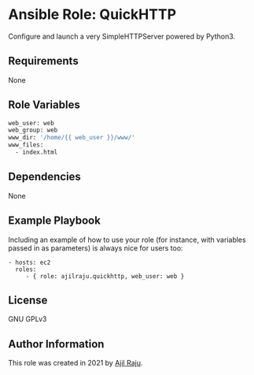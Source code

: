 Ansible Role: QuickHTTP
=========

Configure and launch a very SimpleHTTPServer powered by Python3.

Requirements
------------

None

Role Variables
--------------

```bash
web_user: web
web_group: web
www_dir: '/home/{{ web_user }}/www/'
www_files:
  - index.html
```

Dependencies
------------

None

Example Playbook
----------------

Including an example of how to use your role (for instance, with variables passed in as parameters) is always nice for users too:

    - hosts: ec2
      roles:
         - { role: ajilraju.quickhttp, web_user: web }

License
-------

GNU GPLv3

Author Information
------------------

This role was created in 2021 by [Ajil Raju](https://ajilraju.github.io).
